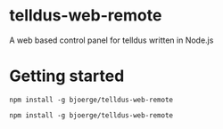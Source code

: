 telldus-web-remote
==================

A web based control panel for telldus written in Node.js


# Getting started

    npm install -g bjoerge/telldus-web-remote

    npm install -g bjoerge/telldus-web-remote
